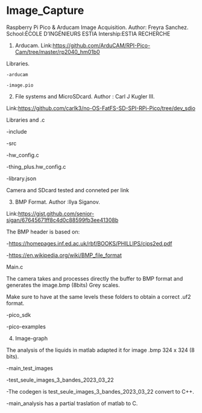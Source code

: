# Image_Capture
Raspberry Pi Pico &amp; Arducam Image Acquisition.
Author: Freyra Sanchez.  School:ÉCOLE D’INGÉNIEURS ESTIA  Intership:ESTIA RECHERCHE

1. Arducam.
Link:https://github.com/ArduCAM/RPI-Pico-Cam/tree/master/rp2040_hm01b0

  Libraries.
  
    -arducam
    
    -image.pio
    
2. File systems and MicroSDcard.
Author : Carl J Kugler III.

Link:https://github.com/carlk3/no-OS-FatFS-SD-SPI-RPi-Pico/tree/dev_sdio

  Libraries and .c
  
   -include
   
   -src
   
   -hw_config.c
   
   -thing_plus.hw_config.c
   
   -library.json
   
Camera and SDcard tested and conneted per link

3. BMP Format.
Author :Ilya Siganov.

Link:https://gist.github.com/senior-sigan/67645671ff8c4d0c88599fb3ee41308b

The BMP header is based on:

-https://homepages.inf.ed.ac.uk/rbf/BOOKS/PHILLIPS/cips2ed.pdf

-https://en.wikipedia.org/wiki/BMP_file_format

Main.c

The camera takes and processes directly the buffer to BMP format and generates the image.bmp (8bits) Grey scales.

Make sure to have at the same levels these folders to obtain a correct .uf2 format.

-pico_sdk

-pico-examples

4. Image-graph

The analysis of the liquids in matlab adapted it for image .bmp 324 x 324 (8 bits).

  -main_test_images
  
  -test_seule_images_3_bandes_2023_03_22
  
   -The codegen is test_seule_images_3_bandes_2023_03_22 convert to C++.
   
   -main_analysis has a partial traslation of matlab to C.
  
